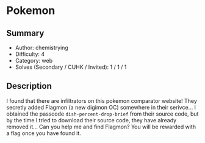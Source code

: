 # Pokemon

## Summary
- Author: chemistrying
- Difficulty: 4
- Category: web
- Solves (Secondary / CUHK / Invited): 1 / 1 / 1 

## Description
I found that there are infiltrators on this pokemon comparator website! They secretly added Flagmon (a new digimon OC) somewhere in their serivce... I obtained the passcode `dish-percent-drop-brief` from their source code, but by the time I tried to download their source code, they have already removed it... Can you help me and find Flagmon? You will be rewarded with a flag once you have found it.
